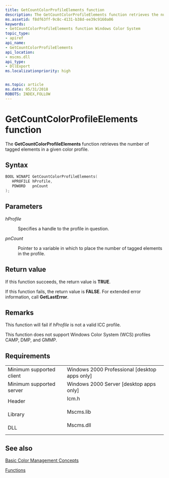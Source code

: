 ```yaml
---
title: GetCountColorProfileElements function
description: The GetCountColorProfileElements function retrieves the number of tagged elements in a given color profile.
ms.assetid: f8df63ff-9c8c-4131-b38d-ee39c9160a06
keywords:
- GetCountColorProfileElements function Windows Color System
topic_type:
- apiref
api_name:
- GetCountColorProfileElements
api_location:
- mscms.dll
api_type:
- DllExport
ms.localizationpriority: high


ms.topic: article
ms.date: 05/31/2018
ROBOTS: INDEX,FOLLOW
---
```


# GetCountColorProfileElements function

The **GetCountColorProfileElements** function retrieves the number of tagged elements in a given color profile.

## Syntax


```C++
BOOL WINAPI GetCountColorProfileElements(
   HPROFILE hProfile,
   PDWORD   pnCount
);
```



## Parameters

<dl> <dt>

*hProfile* 
</dt> <dd>

Specifies a handle to the profile in question.

</dd> <dt>

*pnCount* 
</dt> <dd>

Pointer to a variable in which to place the number of tagged elements in the profile.

</dd> </dl>

## Return value

If this function succeeds, the return value is **TRUE**.

If this function fails, the return value is **FALSE**. For extended error information, call **GetLastError**.

## Remarks

This function will fail if *hProfile* is not a valid ICC profile.

This function does not support Windows Color System (WCS) profiles CAMP, DMP, and GMMP.

## Requirements



|                                     |                                                                                      |
|-------------------------------------|--------------------------------------------------------------------------------------|
| Minimum supported client<br/> | Windows 2000 Professional \[desktop apps only\]<br/>                           |
| Minimum supported server<br/> | Windows 2000 Server \[desktop apps only\]<br/>                                 |
| Header<br/>                   | <dl> <dt>Icm.h</dt> </dl>     |
| Library<br/>                  | <dl> <dt>Mscms.lib</dt> </dl> |
| DLL<br/>                      | <dl> <dt>Mscms.dll</dt> </dl> |



## See also

<dl> <dt>

[Basic Color Management Concepts](basic-color-management-concepts.md)
</dt> <dt>

[Functions](functions.md)
</dt> </dl>

 

 





